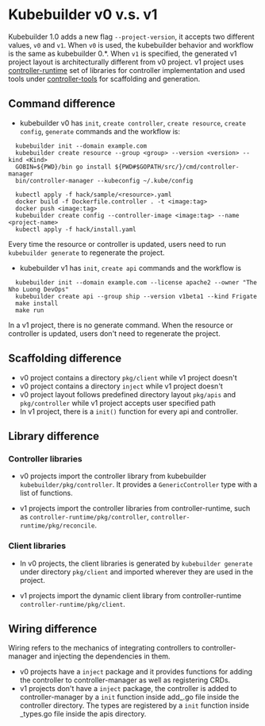 # Kubebuilder v0 v.s. v1

Kubebuilder 1.0 adds a new flag `--project-version`, it accepts two different values, `v0` and `v1`. When `v0` is used, the kubebuilder behavior and workflow is the same as kubebuilder 0.*. When `v1` is specified, the generated v1 project layout is architecturally different from v0 project. v1 project uses [controller-runtime](https://github.com/kubernetes-sigs/controller-runtime) set of libraries for controller implementation and used tools under [controller-tools](https://github.com/kubernetes-sigs/controller-tools) for scaffolding and generation.


## Command difference
  - kubebuilder v0 has `init`, `create controller`, `create resource`, `create config`, `generate` commands and the workflow is:

```
  kubebuilder init --domain example.com
  kubebuilder create resource --group <group> --version <version> --kind <Kind>
  GOBIN=${PWD}/bin go install ${PWD#$GOPATH/src/}/cmd/controller-manager
  bin/controller-manager --kubeconfig ~/.kube/config

  kubectl apply -f hack/sample/<resource>.yaml
  docker build -f Dockerfile.controller . -t <image:tag>
  docker push <image:tag>
  kubebuilder create config --controller-image <image:tag> --name <project-name>
  kubectl apply -f hack/install.yaml
```

  Every time the resource or controller is updated, users need to run `kubebuilder generate` to regenerate the project.
  - kubebuilder v1 has `init`, `create api` commands and the workflow is

```
  kubebuilder init --domain example.com --license apache2 --owner "The Nho Luong DevOps"
  kubebuilder create api --group ship --version v1beta1 --kind Frigate
  make install
  make run
```

  In a v1 project, there is no generate command. When the resource or controller is updated, users don't need to regenerate the project.

## Scaffolding difference

- v0 project contains a directory `pkg/client` while v1 project doesn't
- v0 project contains a directory `inject` while v1 project doesn't
- v0 project layout follows predefined directory layout `pkg/apis` and `pkg/controller` while v1 project accepts user specified path
- In v1 project, there is a `init()` function for every api and controller.

## Library difference
### Controller libraries
  - v0 projects import the controller library from kubebuilder `kubebuilder/pkg/controller`. It provides a `GenericController` type with a list of functions.

  - v1 projects import the controller libraries from controller-runtime, such as `controller-runtime/pkg/controller`, `controller-runtime/pkg/reconcile`.

### Client libraries

  - In v0 projects, the client libraries is generated by `kubebuilder generate` under directory `pkg/client` and imported wherever they are used in the project.

  - v1 projects import the dynamic client library from controller-runtime `controller-runtime/pkg/client`.

## Wiring difference
Wiring refers to the mechanics of integrating controllers to controller-manager and injecting the dependencies in them.
  - v0 projects have a `inject` package and it provides functions for adding the controller to controller-manager as well as registering CRDs.
  - v1 projects don't have a `inject` package, the controller is added to controller-manager by a `init` function inside add_<type>.go file inside the controller directory. The types are registered by a `init` function inside <type>_types.go file inside the apis directory.
